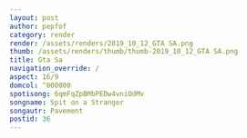 ```yaml
---
layout: post
author: pepfof
category: render
render: /assets/renders/2019_10_12_GTA SA.png
thumb: /assets/renders/thumb/thumb-2019_10_12_GTA SA.png
title: Gta Sa
navigation_override: /
aspect: 16/9
domcol: ^000000
spotisong: 6qmFqZpBMbPEDw4vniOdMv
songname: Spit on a Stranger
songautr: Pavement
postid: 36
---
```


<!--USER BEGIN 1-->

<!--USER END 1-->

<!--more-->
<!--USER BEGIN 2-->

<!--USER END 2-->

